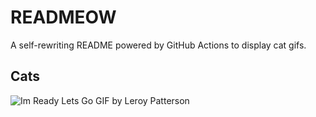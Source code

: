 # READMEOW

A self-rewriting README powered by GitHub Actions to display cat gifs.

## Cats

![Im Ready Lets Go GIF by Leroy Patterson](https://media4.giphy.com/media/CjmvTCZf2U3p09Cn0h/200.gif?cid=9acd02darnx3pm5rto9p4kwk8vsmrtz6jzdf99oahqouy2ec&ep=v1_gifs_search&rid=200.gif&ct=g)
